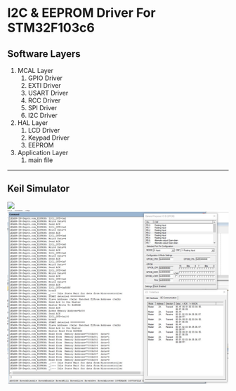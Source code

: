 # **I2C & EEPROM Driver For STM32F103c6**
## Software Layers
1. MCAL Layer
   1. GPIO Driver
   2. EXTI Driver
   3. USART Driver
   4. RCC Driver
   5. SPI Driver
   6. I2C Driver
2. HAL Layer
   1. LCD Driver
   2. Keypad Driver
   3. EEPROM
3. Application Layer
   1. main file
---
## **Keil Simulator**
<img src="/07_MCU_Interfacing/07_I2C_02/01_STM32_I2C_Driver/img/Keil.gif">

<img src="/07_MCU_Interfacing/07_I2C_02/01_STM32_I2C_Driver/img/ScreenShot.jpg">
